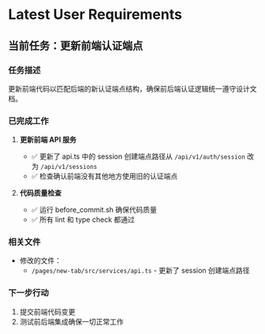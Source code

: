 # Latest User Requirements

## 当前任务：更新前端认证端点

### 任务描述
更新前端代码以匹配后端的新认证端点结构，确保前后端认证逻辑统一遵守设计文档。

### 已完成工作

1. **更新前端 API 服务**
   - ✅ 更新了 api.ts 中的 session 创建端点路径从 `/api/v1/auth/session` 改为 `/api/v1/sessions`
   - ✅ 检查确认前端没有其他地方使用旧的认证端点

2. **代码质量检查**
   - ✅ 运行 before_commit.sh 确保代码质量
   - ✅ 所有 lint 和 type check 都通过

### 相关文件

- 修改的文件：
  - `/pages/new-tab/src/services/api.ts` - 更新了 session 创建端点路径

### 下一步行动

1. 提交前端代码变更
2. 测试前后端集成确保一切正常工作